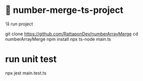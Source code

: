 # 🧪 number-merge-ts-project

วิธี run project

git clone https://github.com/RattaponDev/numberArrayMerge
cd numberArrayMerge
npm install
npx ts-node main.ts

# run unit test 
npx jest main.test.ts 